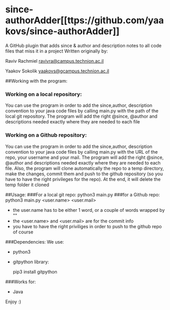 # since-authorAdder[[ttps://github.com/yaakovs/since-authorAdder]]
A GitHub plugin that adds since &amp; author and description notes to all code files that miss it in a project
Written originally by:

Raviv Rachmiel <ravivra@campus.technion.ac.il>

Yaakov Sokolik <yaakovs@gcampus.technion.ac.il>

##Working with the program:
### Working on a local repository:
You can use the program in order to add the since,author, description convention to your java code files by
calling main.py with the path of the local git repository.
The program will add the right @since, @author and descriptions needed exactly where they are needed to each file
### Working on a Github repository:
You can use the program in order to add the since,author, description convention to your java code files by
calling main.py with the URL of the repo, your username and your mail.
The program will add the right @since, @author and descriptions needed exactly where they are needed to each file.
Also, the program will clone automatically the repo to a temp directory, make the changes, commit them and push to
the github repository (so you have to have the right privileges for the repo).
At the end, it will delete the temp folder it cloned


##Usage:
###For a local git repo:
    python3 main.py <local git repo path>
###for a Github repo:
    python3 main.py <github repo URL> <user.name> <user.mail>
* the user.name has to be either 1 word, or a couple of words wrapped by ""
* the <user.name> and <user.mail> are for the commit info
* you have to have the right priviliges in order to push to the github repo of course

###Dependencies:
We use:

- python3

- gitpython library:

    pip3 install gitpython

###Works for:
- Java



Enjoy :)



